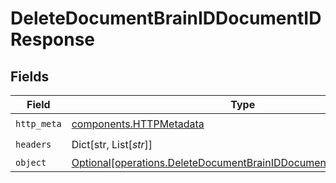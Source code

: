 # DeleteDocumentBrainIDDocumentIDResponse


## Fields

| Field                                                                                                                                      | Type                                                                                                                                       | Required                                                                                                                                   | Description                                                                                                                                |
| ------------------------------------------------------------------------------------------------------------------------------------------ | ------------------------------------------------------------------------------------------------------------------------------------------ | ------------------------------------------------------------------------------------------------------------------------------------------ | ------------------------------------------------------------------------------------------------------------------------------------------ |
| `http_meta`                                                                                                                                | [components.HTTPMetadata](../../models/components/httpmetadata.md)                                                                         | :heavy_check_mark:                                                                                                                         | N/A                                                                                                                                        |
| `headers`                                                                                                                                  | Dict[str, List[*str*]]                                                                                                                     | :heavy_check_mark:                                                                                                                         | N/A                                                                                                                                        |
| `object`                                                                                                                                   | [Optional[operations.DeleteDocumentBrainIDDocumentIDResponseBody]](../../models/operations/deletedocumentbrainiddocumentidresponsebody.md) | :heavy_minus_sign:                                                                                                                         | OK                                                                                                                                         |